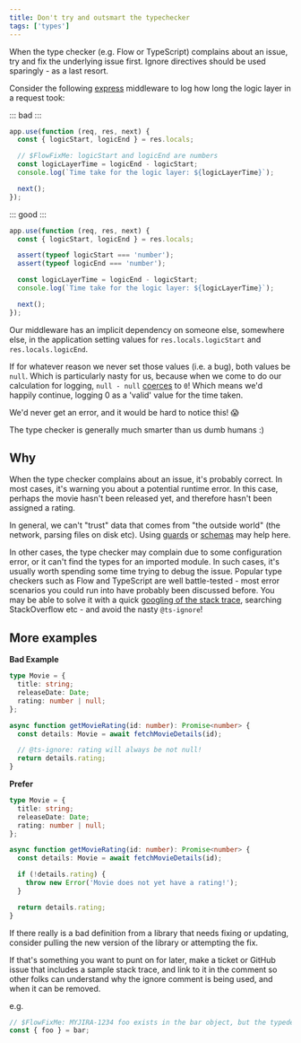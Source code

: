 ```yaml
---
title: Don't try and outsmart the typechecker
tags: ['types']
---
```


When the type checker (e.g. Flow or TypeScript) complains about an issue, try and
fix the underlying issue first. Ignore directives should be used sparingly - as a
last resort.

Consider the following [express][express] middleware to log how long the logic
layer in a request took:

[express]: https://expressjs.com/

::: bad :::

```js
app.use(function (req, res, next) {
  const { logicStart, logicEnd } = res.locals;

  // $FlowFixMe: logicStart and logicEnd are numbers
  const logicLayerTime = logicEnd - logicStart;
  console.log(`Time take for the logic layer: ${logicLayerTime}`);

  next();
});
```

::: good :::

```js
app.use(function (req, res, next) {
  const { logicStart, logicEnd } = res.locals;

  assert(typeof logicStart === 'number');
  assert(typeof logicEnd === 'number');

  const logicLayerTime = logicEnd - logicStart;
  console.log(`Time take for the logic layer: ${logicLayerTime}`);

  next();
});
```

Our middleware has an implicit dependency on someone else, somewhere else, in the
application setting values for `res.locals.logicStart` and `res.locals.logicEnd`.

If for whatever reason we never set those values (i.e. a bug), both values be
`null`. Which is particularly nasty for us, because when we come to do our
calculation for logging, `null - null` [coerces][coercion] to `0`! Which means
we'd happily continue, logging 0 as a 'valid' value for the time taken.

We'd never get an error, and it would be hard to notice this! 😱

[coercion]: https://developer.mozilla.org/en-US/docs/Glossary/Type_coercion

The type checker is generally much smarter than us dumb humans :)

## Why

When the type checker complains about an issue, it's probably correct. In most
cases, it's warning you about a potential runtime error. In this case, perhaps
the movie hasn't been released yet, and therefore hasn't been assigned a rating.

In general, we can't "trust" data that comes from "the outside world" (the network,
parsing files on disk etc). Using [guards][guards] or [schemas](ajv) may help here.

[guards]: /return-early/
[ajv]: https://github.com/ajv-validator/ajv

In other cases, the type checker may complain due to some configuration error, or
it can't find the types for an imported module. In such cases, it's usually worth
spending some time trying to debug the issue. Popular type checkers such as Flow
and TypeScript are well battle-tested - most error scenarios you could run into
have probably been discussed before. You may be able to solve it with a quick
[googling of the stack trace][how-to-google], searching StackOverflow etc - and
avoid the nasty `@ts-ignore`!

[how-to-google]: https://dev.to/swyx/how-to-google-your-errors-2l6o

## More examples

**Bad Example**

```typescript
type Movie = {
  title: string;
  releaseDate: Date;
  rating: number | null;
};

async function getMovieRating(id: number): Promise<number> {
  const details: Movie = await fetchMovieDetails(id);

  // @ts-ignore: rating will always be not null!
  return details.rating;
}
```

**Prefer**

```typescript
type Movie = {
  title: string;
  releaseDate: Date;
  rating: number | null;
};

async function getMovieRating(id: number): Promise<number> {
  const details: Movie = await fetchMovieDetails(id);

  if (!details.rating) {
    throw new Error('Movie does not yet have a rating!');
  }

  return details.rating;
}
```

If there really is a bad definition from a library that needs fixing or
updating, consider pulling the new version of the library or attempting the fix.

If that's something you want to punt on for later, make a ticket or GitHub issue
that includes a sample stack trace, and link to it in the comment so other folks
can understand why the ignore comment is being used, and when it can be removed.

e.g.

```js
// $FlowFixMe: MYJIRA-1234 foo exists in the bar object, but the typedefs for MyBarLibrary aren't up to date yet.
const { foo } = bar;
```
